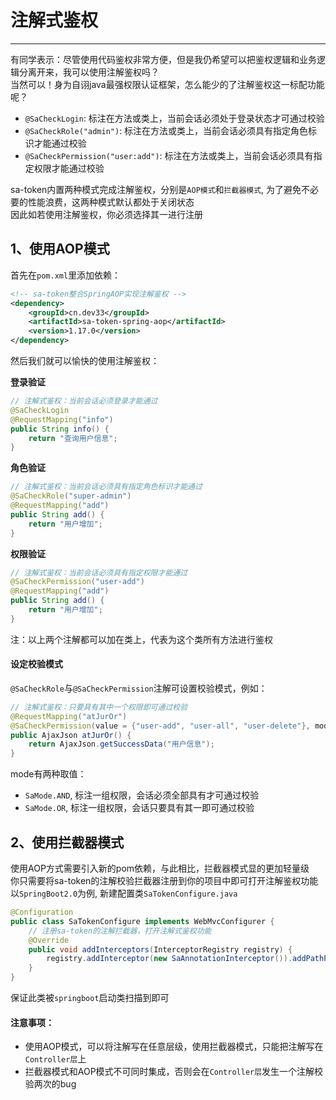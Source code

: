 # 注解式鉴权
--- 

有同学表示：尽管使用代码鉴权非常方便，但是我仍希望可以把鉴权逻辑和业务逻辑分离开来，我可以使用注解鉴权吗？<br>
当然可以！身为自诩java最强权限认证框架，怎么能少的了注解鉴权这一标配功能呢？

- `@SaCheckLogin`: 标注在方法或类上，当前会话必须处于登录状态才可通过校验
- `@SaCheckRole("admin")`: 标注在方法或类上，当前会话必须具有指定角色标识才能通过校验
- `@SaCheckPermission("user:add")`: 标注在方法或类上，当前会话必须具有指定权限才能通过校验

sa-token内置两种模式完成注解鉴权，分别是`AOP模式`和`拦截器模式`, 为了避免不必要的性能浪费，这两种模式默认都处于关闭状态 <br>
因此如若使用注解鉴权，你必须选择其一进行注册


## 1、使用AOP模式

首先在`pom.xml`里添加依赖：

``` xml 
<!-- sa-token整合SpringAOP实现注解鉴权 -->
<dependency>
	<groupId>cn.dev33</groupId>
	<artifactId>sa-token-spring-aop</artifactId>
	<version>1.17.0</version>
</dependency>
```

然后我们就可以愉快的使用注解鉴权：

**登录验证**

``` java 
// 注解式鉴权：当前会话必须登录才能通过 
@SaCheckLogin						
@RequestMapping("info")
public String info() {
	return "查询用户信息";
}
```

**角色验证**

``` java 
// 注解式鉴权：当前会话必须具有指定角色标识才能通过 
@SaCheckRole("super-admin")		
@RequestMapping("add")
public String add() {
	return "用户增加";
}
```

**权限验证**

``` java 
// 注解式鉴权：当前会话必须具有指定权限才能通过 
@SaCheckPermission("user-add")		
@RequestMapping("add")
public String add() {
	return "用户增加";
}
```

注：以上两个注解都可以加在类上，代表为这个类所有方法进行鉴权


#### 设定校验模式
`@SaCheckRole`与`@SaCheckPermission`注解可设置校验模式，例如：
``` java
// 注解式鉴权：只要具有其中一个权限即可通过校验 
@RequestMapping("atJurOr")
@SaCheckPermission(value = {"user-add", "user-all", "user-delete"}, mode = SaMode.OR)		
public AjaxJson atJurOr() {
	return AjaxJson.getSuccessData("用户信息");
}
```


mode有两种取值：
- `SaMode.AND`, 标注一组权限，会话必须全部具有才可通过校验
- `SaMode.OR`, 标注一组权限，会话只要具有其一即可通过校验



## 2、使用拦截器模式
使用AOP方式需要引入新的pom依赖，与此相比，拦截器模式显的更加轻量级  <br>
你只需要将sa-token的注解校验拦截器注册到你的项目中即可打开注解鉴权功能 <br>
以`SpringBoot2.0`为例, 新建配置类`SaTokenConfigure.java` 

``` java
@Configuration
public class SaTokenConfigure implements WebMvcConfigurer {
	// 注册sa-token的注解拦截器，打开注解式鉴权功能 
	@Override
	public void addInterceptors(InterceptorRegistry registry) {
		registry.addInterceptor(new SaAnnotationInterceptor()).addPathPatterns("/**");	
	}
}
```
保证此类被`springboot`启动类扫描到即可


#### 注意事项：
- 使用AOP模式，可以将注解写在任意层级，使用拦截器模式，只能把注解写在`Controller层`上 <br>
- 拦截器模式和AOP模式不可同时集成，否则会在`Controller层`发生一个注解校验两次的bug









